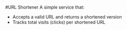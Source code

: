 
#URL Shortener
A simple service that:
- Accepts a valid URL and returns a shortened version
- Tracks total visits (clicks) per shortened URL
